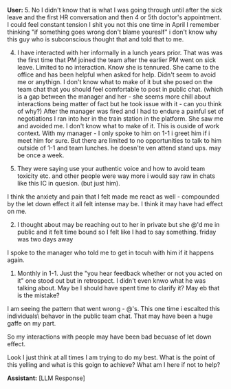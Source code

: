 **User:**
5. No I didn't know that is what I was going through until after the sick leave and the first HR conversation and then 4 or 5th doctor's appointment. I could feel constant tension I shit you not this one time in April I remember thinking "if something goes wrong don't blame youreslf" i don't know why this guy who is subconscious thought that and told that to me.

4. I have interacted with her informally in a lunch years prior. That was was the first time that PM joined the team after the earlier PM went on sick leave. Limited to no interaction. Know she is tennured. She came to the office and has been helpful when asked for help. Didn't seem to avoid me or anythign. I don't know what to make of it but she posed on the team chat that you should feel comfortable to post in public chat. (which is a gap between the manager and her - she seems more chill about interactions being matter of fact but he took issue with it - can you think of why?) After the manager was fired and I had to endure a painful set of negotiations I ran into her in the train station in the platform. She saw me and avoided me. I don't know what to make of it. This is ouside of work context. With my manager - I only spoke to him on 1-1 i greet him if i meet him for sure. But there are limited to no opportunities to talk to him outside of 1-1 and team lunches. he doesn'te ven attend stand ups. may be once a week. 

3. They were saying use your authentic voice and how to avoid team toxicity etc. and other people were way more i would say raw in chats like this IC in quesion. (but just him). 

I think the anxiety and pain that I felt made me react as well - compounded by the let down effect it all felt intense may be. I think it may have had effect on me. 

2. I thought about may be reaching out to her in private but she @'d me in public and it felt time bound so I felt like I had to say something. friday was two days away

I spoke to the manager who told me to get in tocuh with him if it happens again. 

1. Monthly in 1-1. Just the "you hear feedback whether or not you acted on it" one stood out but in retrospect. I didn't even knwo what he was talking about. May be I should have spent time to clarify it? May eb that is the mistake?

I am seeing the pattern that went wrong - @'s. This one time i escalted this individuals\ behavor in the public team chat. That may have been a huge gaffe on my part. 

So my interactions with people may have been bad becuase of let down effect. 

Look I just think at all times I am trying to do my best. What is the point of this yelling and what is this goign to achieve? What am I here if not to help?  

**Assistant:**
[LLM Response]

